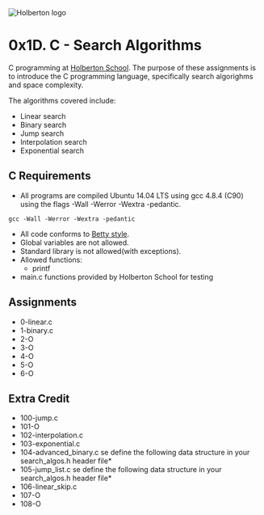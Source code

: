 <img src="https://www.holbertonschool.com/assets/holberton-logo-1cc451260ca3cd297def53f2250a9794810667c7ca7b5fa5879a569a457bf16f.png" alt="Holberton logo">

0x1D. C - Search Algorithms
===========================
C programming at [Holberton School](https://www.holbertonschool.com). The purpose of these assignments is to introduce the C programming language, specifically search algorighms and space complexity.

The algorithms covered include:
* Linear search
* Binary search
* Jump search
* Interpolation search
* Exponential search

C Requirements
--------------
* All programs are compiled Ubuntu 14.04 LTS using gcc 4.8.4 (C90) using the flags -Wall -Werror -Wextra -pedantic.
```
gcc -Wall -Werror -Wextra -pedantic
```

* All code conforms to [Betty style](https://github.com/holbertonschool/Betty).
* Global variables are not allowed.
* Standard library is not allowed(with exceptions).
* Allowed functions:
  * printf
* main.c functions provided by Holberton School for testing

Assignments
-----------
* 0-linear.c
* 1-binary.c
* 2-O
* 3-O
* 4-O
* 5-O
* 6-O

Extra Credit
------------
* 100-jump.c
* 101-O
* 102-interpolation.c
* 103-exponential.c
* 104-advanced_binary.c
se define the following data structure in your search_algos.h header file*
* 105-jump_list.c
se define the following data structure in your search_algos.h header file*
* 106-linear_skip.c
* 107-O
* 108-O
